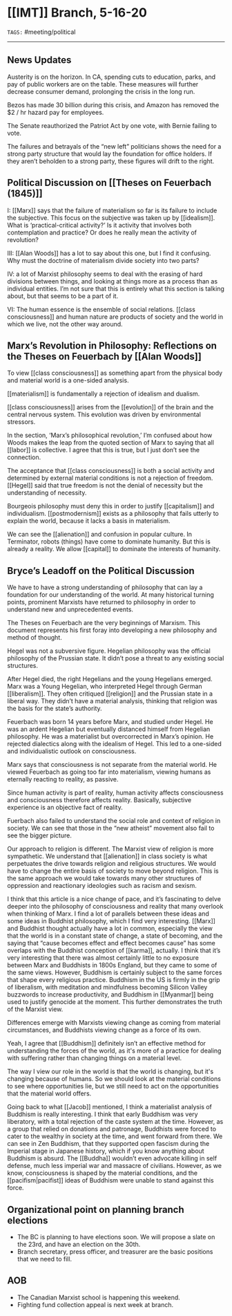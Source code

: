 # [[IMT]] Branch, 5-16-20
`TAGS:` #meeting/political 

---
## News Updates
Austerity is on the horizon. In CA, spending cuts to education, parks, and pay of public workers are on the table. These measures will further decrease consumer demand, prolonging the crisis in the long run. 

Bezos has made 30 billion during this crisis, and Amazon has removed the $2 / hr hazard pay for employees. 

The Senate reauthorized the Patriot Act by one vote, with Bernie failing to vote. 

The failures and betrayals of the “new left” politicians shows the need for a strong party structure that would lay the foundation for office holders. If they aren’t beholden to a strong party, these figures will drift to the right. 

## Political Discussion on [[Theses on Feuerbach (1845)]] 
I: [[Marx]] says that the failure of materialism so far is its failure to include the subjective. This focus on the subjective was taken up by [[idealism]]. What is ‘practical-critical activity?’ Is it activity that involves both contemplation and practice? Or does he really mean the activity of revolution?

III: [[Alan Woods]] has a lot to say about this one, but I find it confusing. Why must the doctrine of materialism divide society into two parts?

IV: a lot of Marxist philosophy seems to deal with the erasing of hard divisions between things, and looking at things more as a process than as individual entities. I’m not sure that this is entirely what this section is talking about, but that seems to be a part of it.

VI: The human essence is the ensemble of social relations. [[class consciousness]] and human nature are products of society and the world in which we live, not the other way around. 

## Marx’s Revolution in Philosophy: Reflections on the Theses on Feuerbach by [[Alan Woods]]
To view [[class consciousness]] as something apart from the physical body and material world is a one-sided analysis. 

[[materialism]] is fundamentally a rejection of idealism and dualism.

[[class consciousness]] arises from the [[evolution]] of the brain and the central nervous system. This evolution was driven by environmental stressors. 

In the section, ‘Marx’s philosophical revolution,’ I’m confused about how Woods makes the leap from the quoted section of Marx to saying that all [[labor]] is collective. I agree that this is true, but I just don’t see the connection.

The acceptance that [[class consciousness]] is both a social activity and determined by external material conditions is not a rejection of freedom. [[Hegel]] said that true freedom is not the denial of necessity but the understanding of necessity. 

Bourgeois philosophy must deny this in order to justify [[capitalism]] and individualism. [[postmodernism]] exists as a philosophy that fails utterly to explain the world, because it lacks a basis in materialism. 

We can see the [[alienation]] and confusion in popular culture. In Terminator, robots (things) have come to dominate humanity. But this is already a reality. We allow [[capital]] to dominate the interests of humanity. 

## Bryce’s Leadoff on the Political Discussion
We have to have a strong understanding of philosophy that can lay a foundation for our understanding of the world. At many historical turning points, prominent Marxists have returned to philosophy in order to understand new and unprecedented events. 

The Theses on Feuerbach are the very beginnings of Marxism. This document represents his first foray into developing a new philosophy and method of thought. 

Hegel was not a subversive figure. Hegelian philosophy was the official philosophy of the Prussian state. It didn’t pose a threat to any existing social structures.

After Hegel died, the right Hegelians and the young Hegelians emerged. Marx was a Young Hegelian, who interpreted Hegel through German [[liberalism]]. They often critiqued [[religion]] and the Prussian state in a liberal way. They didn’t have a material analysis, thinking that religion was the basis for the state’s authority. 

Feuerbach was born 14 years before Marx, and studied under Hegel. He was an ardent Hegelian but eventually distanced himself from Hegelian philosophy. He was a materialist but overcorrected in Marx’s opinion. He rejected dialectics along with the idealism of Hegel. This led to a one-sided and individualistic outlook on consciousness. 

Marx says that consciousness is not separate from the material world. He viewed Feuerbach as going too far into materialism, viewing humans as eternally reacting to reality, as passive. 

Since human activity is part of reality, human activity affects consciousness and consciousness therefore affects reality. Basically, subjective experience is an objective fact of reality. 

Fuerbach also failed to understand the social role and context of religion in society. We can see that those in the “new atheist” movement also fail to see the bigger picture. 

Our approach to religion is different. The Marxist view of religion is more sympathetic. We understand that [[alienation]] in class society is what perpetuates the drive towards religion and religious structures. We would have to change the entire basis of society to move beyond religion. This is the same approach we would take towards many other structures of oppression and reactionary ideologies such as racism and sexism. 

I think that this article is a nice change of pace, and it’s fascinating to delve deeper into the philosophy of consciousness and reality that many overlook when thinking of Marx. I find a lot of parallels between these ideas and some ideas in Buddhist philosophy, which I find very interesting. [[Marx]] and Buddhist thought actually have a lot in common, especially the view that the world is in a constant state of change, a state of becoming, and the saying that “cause becomes effect and effect becomes cause” has some overlaps with the Buddhist conception of [[karma]], actually. I think that it’s very interesting that there was almost certainly little to no exposure between Marx and Buddhists in 1800s England, but they came to some of the same views. However, Buddhism is certainly subject to the same forces that shape every religious practice. Buddhism in the US is firmly in the grip of liberalism, with meditation and mindfulness becoming Silicon Valley buzzwords to increase productivity, and Buddhism in [[Myanmar]] being used to justify genocide at the moment. This further demonstrates the truth of the Marxist view. 

Differences emerge with Marxists viewing change as coming from material circumstances, and Buddhists viewing change as a force of its own. 

Yeah, I agree that [[Buddhism]] definitely isn’t an effective method for understanding the forces of the world, as it's more of a practice for dealing with suffering rather than changing things on a material level. 

The way I view our role in the world is that the world is changing, but it's changing because of humans. So we should look at the material conditions to see where opportunities lie, but we still need to act on the opportunities that the material world offers. 

Going back to what [[Jacob]] mentioned, I think a materialist analysis of Buddhism is really interesting. I think that early Buddhism was very liberatory, with a total rejection of the caste system at the time. However, as a group that relied on donations and patronage, Buddhists were forced to cater to the wealthy in society at the time, and went forward from there. We can see in Zen Buddhism, that they supported open fascism during the Imperial stage in Japanese history, which if you know anything about Buddhism is absurd. The [[Buddha]] wouldn’t even advocate killing in self defense, much less imperial war and massacre of civilians. However, as we know, consciousness is shaped by the material conditions, and the [[pacifism|pacifist]] ideas of Buddhism were unable to stand against this force. 

## Organizational point on planning branch elections
-   The BC is planning to have elections soon. We will propose a slate on the 23rd, and have an election on the 30th. 
-   Branch secretary, press officer, and treasurer are the basic positions that we need to fill. 

## AOB
-   The Canadian Marxist school is happening this weekend.
-   Fighting fund collection appeal is next week at branch.